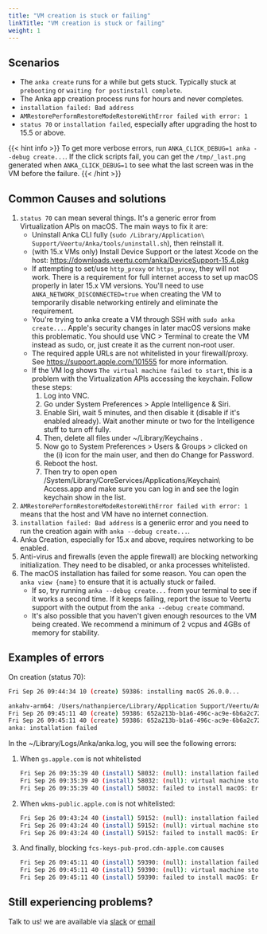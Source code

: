 ```yaml
---
title: "VM creation is stuck or failing"
linkTitle: "VM creation is stuck or failing"
weight: 1
---
```


## Scenarios

- The `anka create` runs for a while but gets stuck. Typically stuck at `prebooting` or `waiting for postinstall complete`.
- The Anka app creation process runs for hours and never completes.
- `installation failed: Bad address`
- `AMRestorePerformRestoreModeRestoreWithError failed with error: 1`
- `status 70` or `installation failed`, especially after upgrading the host to 15.5 or above.

{{< hint info >}}
To get more verbose errors, run `ANKA_CLICK_DEBUG=1 anka --debug create...`. If the click scripts fail, you can get the `/tmp/_last.png` generated when `ANKA_CLICK_DEBUG=1` to see what the last screen was in the VM before the failure.
{{< /hint >}}


## Common Causes and solutions

1. `status 70` can mean several things. It's a generic error from Virtualization APIs on macOS. The main ways to fix it are:
    - Uninstall Anka CLI fully (`sudo /Library/Application\ Support/Veertu/Anka/tools/uninstall.sh`), then reinstall it.
    - (with 15.x VMs only) Install Device Support or the latest Xcode on the host: https://downloads.veertu.com/anka/DeviceSupport-15.4.pkg
    - If attempting to set/use `http_proxy` or `https_proxy`, they will not work. There is a requirement for full internet access to set up macOS properly in later 15.x VM versions. You'll need to use `ANKA_NETWORK_DISCONNECTED=true` when creating the VM to temporarily disable networking entirely and eliminate the requirement.
    - You're trying to anka create a VM through SSH with `sudo anka create...`. Apple's security changes in later macOS versions make this problematic. You should use VNC > Terminal to create the VM instead as sudo, or, just create it as the current non-root user.
    - The required apple URLs are not whitelisted in your firewall/proxy. See https://support.apple.com/101555 for more information.
    - If the VM log shows `The virtual machine failed to start`, this is a problem with the Virtualization APIs accessing the keychain. Follow these steps:
        1. Log into VNC.
        2. Go under System Preferences > Apple Intelligence & Siri.
        3. Enable Siri, wait 5 minutes, and then disable it (disable if it's enabled already). Wait another minute or two for the Intelligence stuff to turn off fully.
        4. Then, delete all files under ~/Library/Keychains .
        5. Now go to System Preferences > Users & Groups > clicked on the (i) icon for the main user, and then do Change for Password.
        6. Reboot the host.
        7. Then try to open open /System/Library/CoreServices/Applications/Keychain\ Access.app and make sure you can log in and see the login keychain show in the list.
1. `AMRestorePerformRestoreModeRestoreWithError failed with error: 1` means that the host and VM have no internet connection.
1. `installation failed: Bad address` is a generiic error and you need to run the creation again with `anka --debug create...`.
1. Anka Creation, especially for 15.x and above, requires networking to be enabled.
1. Anti-virus and firewalls (even the apple firewall) are blocking networking initialization. They need to be disabled, or anka processes whitelisted.
2. The macOS installation has failed for some reason. You can open the `anka view {name}` to ensure that it is actually stuck or failed.
    - If so, try running `anka --debug create...` from your terminal to see if it works a second time. If it keeps failing, report the issue to Veertu support with the output from the `anka --debug create` command.
    - It's also possible that you haven't given enough resources to the VM being created. We recommend a minimum of 2 vcpus and 4GBs of memory for stability.


## Examples of errors

On creation (status 70):

```bash
Fri Sep 26 09:44:34 10 (create) 59386: installing macOS 26.0.0...

ankahv-arm64: /Users/nathanpierce/Library/Application Support/Veertu/Anka/img_lib/UniversalMac_26.0_25A354_Restore.ipsw: failed to install macOS
Fri Sep 26 09:45:11 40 (create) 59386: 652a213b-b1a6-496c-ac9e-6b6a2c72cda4: failed to install /Users/nathanpierce/Library/Application Support/Veertu/Anka/img_lib/UniversalMac_26.0_25A354_Restore.ipsw: status 70
Fri Sep 26 09:45:11 40 (create) 59386: 652a213b-b1a6-496c-ac9e-6b6a2c72cda4: installation failed
anka: installation failed
```

In the ~/Library/Logs/Anka/anka.log, you will see the following errors:

1. When `gs.apple.com` is not whitelisted

    ```bash
    Fri Sep 26 09:35:39 40 (install) 58032: (null): installation failed: Error Domain=VZErrorDomain Code=10007 "Installation failed." UserInfo={NSLocalizedFailure=An error occurred during installation., NSLocalizedFailureReason=Installation failed., NSUnderlyingError=0x60000135c900 {Error Domain=com.apple.MobileDevice.MobileRestore Code=3004 "Failed to copy auth install options in DFU mode." UserInfo={NSLocalizedDescription=Failed to copy auth install options in DFU mode., NSLocalizedFailureReason=An unknown error occurred during installation.}}}
    Fri Sep 26 09:35:39 40 (install) 58032: (null): virtual machine stopped with error: Error Domain=VZErrorDomain Code=4 "Transition from state "stopped" to state "stopping" is invalid." UserInfo={NSLocalizedFailure=Invalid virtual machine state transition., NSLocalizedFailureReason=Transition from state "stopped" to state "stopping" is invalid.}
    Fri Sep 26 09:35:39 40 (install) 58032: failed to install macOS: Error Domain=VZErrorDomain Code=10007 "Installation failed." UserInfo={NSLocalizedFailure=An error occurred during installation., NSLocalizedFailureReason=Installation failed., NSUnderlyingError=0x60000135c900 {Error Domain=com.apple.MobileDevice.MobileRestore Code=3004 "Failed to copy auth install options in DFU mode." UserInfo={NSLocalizedDescription=Failed to copy auth install options in DFU mode., NSLocalizedFailureReason=An unknown error occurred during installation.}}}
    ```

2. When `wkms-public.apple.com` is not whitelisted:

    ```bash
    Fri Sep 26 09:43:24 40 (install) 59152: (null): installation failed: Error Domain=VZErrorDomain Code=10007 "Installation failed." UserInfo={NSLocalizedFailure=An error occurred during installation., NSLocalizedFailureReason=Installation failed., NSUnderlyingError=0x600002c34d20 {Error Domain=com.apple.MobileDevice.MobileRestore Code=-1 "AMRestorePerformRestoreModeRestoreWithError failed with error: 1109" UserInfo={NSLocalizedDescription=AMRestorePerformRestoreModeRestoreWithError failed with error: 1109, NSLocalizedFailureReason=An unknown error occurred during installation.}}}
    Fri Sep 26 09:43:24 40 (install) 59152: (null): virtual machine stopped with error: Error Domain=VZErrorDomain Code=4 "Transition from state "stopped" to state "stopping" is invalid." UserInfo={NSLocalizedFailure=Invalid virtual machine state transition., NSLocalizedFailureReason=Transition from state "stopped" to state "stopping" is invalid.}
    Fri Sep 26 09:43:24 40 (install) 59152: failed to install macOS: Error Domain=VZErrorDomain Code=10007 "Installation failed." UserInfo={NSLocalizedFailure=An error occurred during installation., NSLocalizedFailureReason=Installation failed., NSUnderlyingError=0x600002c34d20 {Error Domain=com.apple.MobileDevice.MobileRestore Code=-1 "AMRestorePerformRestoreModeRestoreWithError failed with error: 1109" UserInfo={NSLocalizedDescription=AMRestorePerformRestoreModeRestoreWithError failed with error: 1109, NSLocalizedFailureReason=An unknown error occurred during installation.}}}
    ```

3. And finally, blocking `fcs-keys-pub-prod.cdn-apple.com` causes

    ```bash
    Fri Sep 26 09:45:11 40 (install) 59390: (null): installation failed: Error Domain=VZErrorDomain Code=10007 "Installation failed." UserInfo={NSLocalizedFailure=An error occurred during installation., NSLocalizedFailureReason=Installation failed., NSUnderlyingError=0x600000eb48a0 {Error Domain=com.apple.MobileDevice.MobileRestore Code=-1 "AMRestorePerformRestoreModeRestoreWithError failed with error: 1109" UserInfo={NSLocalizedDescription=AMRestorePerformRestoreModeRestoreWithError failed with error: 1109, NSLocalizedFailureReason=An unknown error occurred during installation.}}}
    Fri Sep 26 09:45:11 40 (install) 59390: (null): virtual machine stopped with error: Error Domain=VZErrorDomain Code=4 "Transition from state "stopped" to state "stopping" is invalid." UserInfo={NSLocalizedFailure=Invalid virtual machine state transition., NSLocalizedFailureReason=Transition from state "stopped" to state "stopping" is invalid.}
    Fri Sep 26 09:45:11 40 (install) 59390: failed to install macOS: Error Domain=VZErrorDomain Code=10007 "Installation failed." UserInfo={NSLocalizedFailure=An error occurred during installation., NSLocalizedFailureReason=Installation failed., NSUnderlyingError=0x600000eb48a0 {Error Domain=com.apple.MobileDevice.MobileRestore Code=-1 "AMRestorePerformRestoreModeRestoreWithError failed with error: 1109" UserInfo={NSLocalizedDescription=AMRestorePerformRestoreModeRestoreWithError failed with error: 1109, NSLocalizedFailureReason=An unknown error occurred during installation.}}}
    ```

## Still experiencing problems?

Talk to us! we are available via [slack](https://slack.veertu.com/) or [email](mailto:support@veertu.com)
